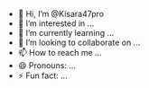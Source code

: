 - 👋 Hi, I’m @Kisara47pro
- 👀 I’m interested in ...
- 🌱 I’m currently learning ...
- 💞️ I’m looking to collaborate on ...
- 📫 How to reach me ...
- 😄 Pronouns: ...
- ⚡ Fun fact: ...

<!---
Kisara47pro/Kisara47pro is a ✨ special ✨ repository because its `README.md` (this file) appears on your GitHub profile.
You can click the Preview link to take a look at your changes.
--->
